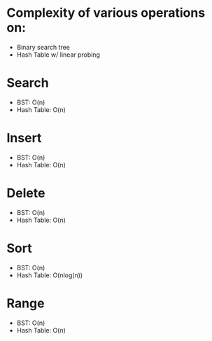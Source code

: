 # Complexity of various operations on:
- Binary search tree
- Hash Table w/ linear probing

# Search
- BST: O(n)
- Hash Table: O(n)

# Insert
- BST: O(n)
- Hash Table: O(n)

# Delete
- BST: O(n)
- Hash Table: O(n)

# Sort
- BST: O(n)
- Hash Table: O(nlog(n))

# Range
- BST: O(n)
- Hash Table: O(n)
